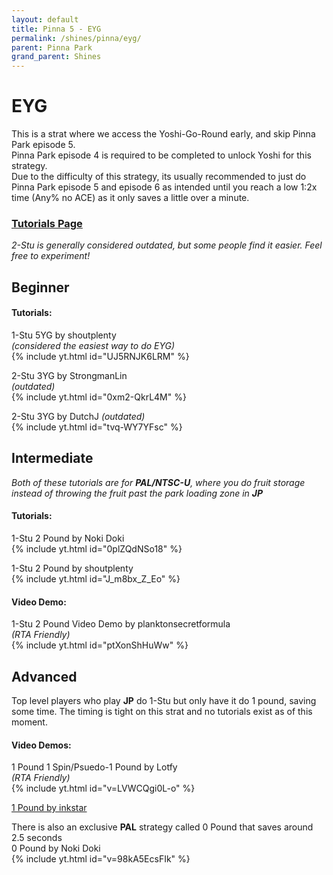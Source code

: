 ```yaml
---
layout: default 
title: Pinna 5 - EYG
permalink: /shines/pinna/eyg/
parent: Pinna Park
grand_parent: Shines
---
```


# EYG
This is a strat where we access the Yoshi-Go-Round early, and skip Pinna Park episode 5.  
Pinna Park episode 4 is required to be completed to unlock Yoshi for this strategy.  
Due to the difficulty of this strategy, its usually recommended to just do Pinna Park episode 5 
and episode 6 as intended until you reach a low 1:2x time (Any% no ACE) as it only saves a little over a minute.

### [Tutorials Page](https://smscommunity.github.io/sms-guide/tutorials/)  
*2-Stu is generally considered outdated, but some people find it easier. Feel free to experiment!*  

## Beginner  

#### Tutorials: 
1-Stu 5YG by shoutplenty  
*(considered the easiest way to do EYG)*  
{% include yt.html id="UJ5RNJK6LRM" %}  

2-Stu 3YG by StrongmanLin  
*(outdated)*  
{% include yt.html id="0xm2-QkrL4M" %}  

2-Stu 3YG by DutchJ
*(outdated)*  
{% include yt.html id="tvq-WY7YFsc" %}  

## Intermediate  
*Both of these tutorials are for **PAL/NTSC-U**, where you do fruit storage instead of throwing the fruit past the park loading zone in **JP***  

#### Tutorials:  
1-Stu 2 Pound by Noki Doki  
{% include yt.html id="0plZQdNSo18" %}  

1-Stu 2 Pound by shoutplenty  
{% include yt.html id="J_m8bx_Z_Eo" %}  

#### Video Demo:  
1-Stu 2 Pound Video Demo by planktonsecretformula  
*(RTA Friendly)*  
{% include yt.html id="ptXonShHuWw" %}  

##  Advanced  
Top level players who play **JP** do 1-Stu but only have it do 1 pound, saving some time. The timing is tight on this strat and no tutorials exist as of this moment.  

#### Video Demos:  
1 Pound 1 Spin/Psuedo-1 Pound by Lotfy  
*(RTA Friendly)*  
{% include yt.html id="v=LVWCQgi0L-o" %}  

[1 Pound by inkstar](https://x.com/NoVidNoDidNoVid/status/1832344043004506145)  

There is also an exclusive **PAL** strategy called 0 Pound that saves around 2.5 seconds  
0 Pound by Noki Doki  
{% include yt.html id="v=98kA5EcsFIk" %}  
